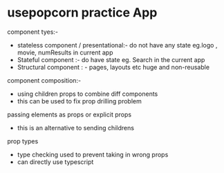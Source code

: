 # usepopcorn practice App

component tyes:-

- stateless component / presentational:- do not have any state eg.logo , movie, numResults in current app
- Stateful component :- do have state eg. Search in the current app
- Structural component : - pages, layouts etc huge and non-reusable

component composition:-

- using children props to combine diff components
- this can be used to fix prop drilling problem

passing elements as props or explicit props

- this is an alternative to sending childrens

prop types

- type checking used to prevent taking in wrong props
- can directly use typescript
